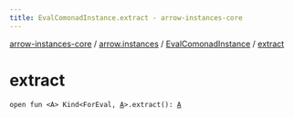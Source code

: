 ```yaml
---
title: EvalComonadInstance.extract - arrow-instances-core
---
```


[arrow-instances-core](../../index.html) / [arrow.instances](../index.html) / [EvalComonadInstance](index.html) / [extract](./extract.html)

# extract

`open fun <A> Kind<ForEval, `[`A`](extract.html#A)`>.extract(): `[`A`](extract.html#A)